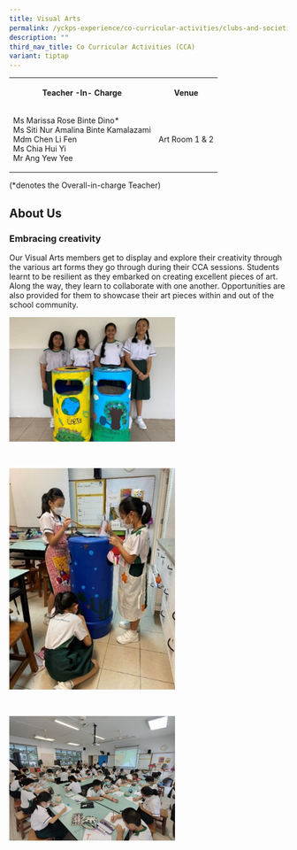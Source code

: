 ```yaml
---
title: Visual Arts
permalink: /yckps-experience/co-curricular-activities/clubs-and-societies/visual-arts/
description: ""
third_nav_title: Co Curricular Activities (CCA)
variant: tiptap
---
```

<table>
<tbody>
<tr>
<th rowspan="1" colspan="1">
<p>Teacher -In- Charge</p>
</th>
<th rowspan="1" colspan="1">
<p>Venue</p>
</th>
</tr>
<tr>
<td rowspan="1" colspan="1">
<p>Ms Marissa Rose Binte Dino*
<br>Ms Siti Nur Amalina Binte Kamalazami
<br>Mdm Chen Li Fen
<br>Ms Chia Hui Yi
<br>Mr Ang Yew Yee</p>
</td>
<td rowspan="1" colspan="1">
<p>Art Room 1 &amp; 2</p>
</td>
</tr>
</tbody>
</table>
<p>(*denotes the Overall-in-charge Teacher)&nbsp;</p>
<h2>About Us</h2>
<h3><strong>Embracing creativity</strong></h3>
<p>Our Visual Arts members get to display and explore their creativity through
the various art forms they go through during their CCA sessions. Students
learnt to be resilient as they embarked on creating excellent pieces of
art. Along the way, they learn to collaborate with one another. Opportunities
are also provided for them to showcase their art pieces within and out
of the school community.</p>
<div class="isomer-image-wrapper">
<img style="width:300px;height:auto;" height="auto" width="100%" src="/images/2023/CCA/creative%20bins%20(1)%20-%20yu%20xin%20stella.jpg">
</div>
<p>
<br>
</p>
<div class="isomer-image-wrapper">
<img style="width:300px;height:auto;" height="auto" width="100%" src="/images/2023/CCA/creative%20bines%20(2)%20-%20yu%20xin%20stella.jpg">
</div>
<p>
<br>
</p>
<div class="isomer-image-wrapper">
<img style="width:300px;height:auto;" height="auto" width="100%" src="/images/2023/CCA/va%20-%202023%20(2)%20-%20yu%20xin%20stella.jpg">
</div>
<p></p>